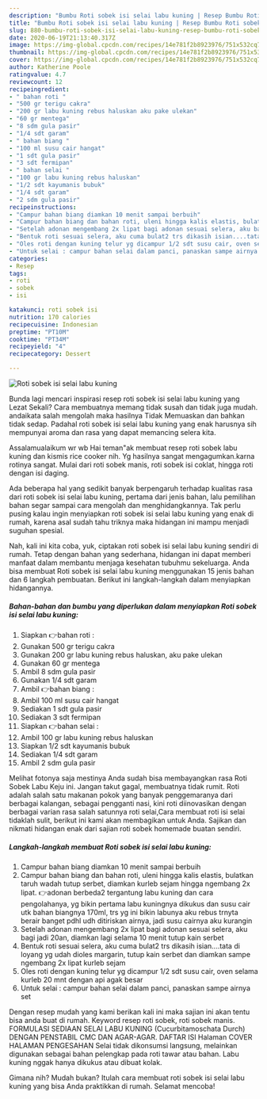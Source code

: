 ```yaml
---
description: "Bumbu Roti sobek isi selai labu kuning | Resep Bumbu Roti sobek isi selai labu kuning Yang Menggugah Selera"
title: "Bumbu Roti sobek isi selai labu kuning | Resep Bumbu Roti sobek isi selai labu kuning Yang Menggugah Selera"
slug: 880-bumbu-roti-sobek-isi-selai-labu-kuning-resep-bumbu-roti-sobek-isi-selai-labu-kuning-yang-menggugah-selera
date: 2020-06-19T21:13:40.317Z
image: https://img-global.cpcdn.com/recipes/14e781f2b8923976/751x532cq70/roti-sobek-isi-selai-labu-kuning-foto-resep-utama.jpg
thumbnail: https://img-global.cpcdn.com/recipes/14e781f2b8923976/751x532cq70/roti-sobek-isi-selai-labu-kuning-foto-resep-utama.jpg
cover: https://img-global.cpcdn.com/recipes/14e781f2b8923976/751x532cq70/roti-sobek-isi-selai-labu-kuning-foto-resep-utama.jpg
author: Katherine Poole
ratingvalue: 4.7
reviewcount: 12
recipeingredient:
- " bahan roti "
- "500 gr terigu cakra"
- "200 gr labu kuning rebus haluskan aku pake ulekan"
- "60 gr mentega"
- "8 sdm gula pasir"
- "1/4 sdt garam"
- " bahan biang "
- "100 ml susu cair hangat"
- "1 sdt gula pasir"
- "3 sdt fermipan"
- " bahan selai "
- "100 gr labu kuning rebus haluskan"
- "1/2 sdt kayumanis bubuk"
- "1/4 sdt garam"
- "2 sdm gula pasir"
recipeinstructions:
- "Campur bahan biang diamkan 10 menit sampai berbuih"
- "Campur bahan biang dan bahan roti, uleni hingga kalis elastis, bulatkan taruh wadah tutup serbet, diamkan kurleb sejam hingga ngembang 2x lipat. 👉adonan berbeda2 tergantung labu kuning dan cara pengolahanya, yg bikin pertama labu kuningnya dikukus dan susu cair utk bahan biangnya 170ml, trs yg ini bikin labunya aku rebus trnyta berair banget pdhl udh ditiriskan airnya, jadi susu cairnya aku kurangin"
- "Setelah adonan mengembang 2x lipat bagi adonan sesuai selera, aku bagi jadi 20an, diamkan lagi selama 10 menit tutup kain serbet"
- "Bentuk roti sesuai selera, aku cuma bulat2 trs dikasih isian....tata di loyang yg udah dioles margarin, tutup kain serbet dan diamkan sampe ngembang 2x lipat kurleb sejam"
- "Oles roti dengan kuning telur yg dicampur 1/2 sdt susu cair, oven selama kurleb 20 mnt dengan api agak besar"
- "Untuk selai : campur bahan selai dalam panci, panaskan sampe airnya set"
categories:
- Resep
tags:
- roti
- sobek
- isi

katakunci: roti sobek isi 
nutrition: 170 calories
recipecuisine: Indonesian
preptime: "PT10M"
cooktime: "PT34M"
recipeyield: "4"
recipecategory: Dessert

---
```



![Roti sobek isi selai labu kuning](https://img-global.cpcdn.com/recipes/14e781f2b8923976/751x532cq70/roti-sobek-isi-selai-labu-kuning-foto-resep-utama.jpg)

Bunda lagi mencari inspirasi resep roti sobek isi selai labu kuning yang Lezat Sekali? Cara membuatnya memang tidak susah dan tidak juga mudah. andaikata salah mengolah maka hasilnya Tidak Memuaskan dan bahkan tidak sedap. Padahal roti sobek isi selai labu kuning yang enak harusnya sih mempunyai aroma dan rasa yang dapat memancing selera kita.

Assalamualaikum wr wb Hai teman&#34;ak membuat resep roti sobek labu kuning dan kismis rice cooker nih. Yg hasilnya sangat mengagumkan.karna rotinya sangat. Mulai dari roti sobek manis, roti sobek isi coklat, hingga roti dengan isi daging.

Ada beberapa hal yang sedikit banyak berpengaruh terhadap kualitas rasa dari roti sobek isi selai labu kuning, pertama dari jenis bahan, lalu pemilihan bahan segar sampai cara mengolah dan menghidangkannya. Tak perlu pusing kalau ingin menyiapkan roti sobek isi selai labu kuning yang enak di rumah, karena asal sudah tahu triknya maka hidangan ini mampu menjadi suguhan spesial.


Nah, kali ini kita coba, yuk, ciptakan roti sobek isi selai labu kuning sendiri di rumah. Tetap dengan bahan yang sederhana, hidangan ini dapat memberi manfaat dalam membantu menjaga kesehatan tubuhmu sekeluarga. Anda bisa membuat Roti sobek isi selai labu kuning menggunakan 15 jenis bahan dan 6 langkah pembuatan. Berikut ini langkah-langkah dalam menyiapkan hidangannya.

<!--inarticleads1-->

##### Bahan-bahan dan bumbu yang diperlukan dalam menyiapkan Roti sobek isi selai labu kuning:

1. Siapkan  👉bahan roti :
1. Gunakan 500 gr terigu cakra
1. Gunakan 200 gr labu kuning rebus haluskan, aku pake ulekan
1. Gunakan 60 gr mentega
1. Ambil 8 sdm gula pasir
1. Gunakan 1/4 sdt garam
1. Ambil  👉bahan biang :
1. Ambil 100 ml susu cair hangat
1. Sediakan 1 sdt gula pasir
1. Sediakan 3 sdt fermipan
1. Siapkan  👉bahan selai :
1. Ambil 100 gr labu kuning rebus haluskan
1. Siapkan 1/2 sdt kayumanis bubuk
1. Sediakan 1/4 sdt garam
1. Ambil 2 sdm gula pasir


Melihat fotonya saja mestinya Anda sudah bisa membayangkan rasa Roti Sobek Labu Keju ini. Jangan takut gagal, membuatnya tidak rumit. Roti adalah salah satu makanan pokok yang banyak penggemaranya dari berbagai kalangan, sebagai pengganti nasi, kini roti diinovasikan dengan berbagai varian rasa salah satunnya roti selai,Cara membuat roti isi selai tidaklah sulit, berikut ini kami akan membagikan untuk Anda. Sajikan dan nikmati hidangan enak dari sajian roti sobek homemade buatan sendiri. 

<!--inarticleads2-->

##### Langkah-langkah membuat Roti sobek isi selai labu kuning:

1. Campur bahan biang diamkan 10 menit sampai berbuih
1. Campur bahan biang dan bahan roti, uleni hingga kalis elastis, bulatkan taruh wadah tutup serbet, diamkan kurleb sejam hingga ngembang 2x lipat. 👉adonan berbeda2 tergantung labu kuning dan cara pengolahanya, yg bikin pertama labu kuningnya dikukus dan susu cair utk bahan biangnya 170ml, trs yg ini bikin labunya aku rebus trnyta berair banget pdhl udh ditiriskan airnya, jadi susu cairnya aku kurangin
1. Setelah adonan mengembang 2x lipat bagi adonan sesuai selera, aku bagi jadi 20an, diamkan lagi selama 10 menit tutup kain serbet
1. Bentuk roti sesuai selera, aku cuma bulat2 trs dikasih isian....tata di loyang yg udah dioles margarin, tutup kain serbet dan diamkan sampe ngembang 2x lipat kurleb sejam
1. Oles roti dengan kuning telur yg dicampur 1/2 sdt susu cair, oven selama kurleb 20 mnt dengan api agak besar
1. Untuk selai : campur bahan selai dalam panci, panaskan sampe airnya set


Dengan resep mudah yang kami berikan kali ini maka sajian ini akan tentu bisa anda buat di rumah. Keyword resep roti sobek, roti sobek manis. FORMULASI SEDIAAN SELAI LABU KUNING (Cucurbitamoschata Durch) DENGAN PENSTABIL CMC DAN AGAR-AGAR. DAFTAR ISI Halaman COVER HALAMAN PENGESAHAN Selai tidak dikonsumsi langsung, melainkan digunakan sebagai bahan pelengkap pada roti tawar atau bahan. Labu kuning nggak hanya dikukus atau dibuat kolak. 

Gimana nih? Mudah bukan? Itulah cara membuat roti sobek isi selai labu kuning yang bisa Anda praktikkan di rumah. Selamat mencoba!
